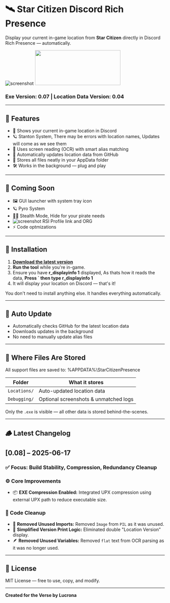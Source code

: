 # 🛰️ Star Citizen Discord Rich Presence

Display your current in-game location from **Star Citizen** directly in Discord Rich Presence — automatically.

![screenshot](https://i.imgur.com/PZC7QJg.png)    <img src="https://i.imgur.com/DGgfxVK.png" width="270" height="110" />
### Exe Version: **0.07**  |  Location Data Version: **0.04**

---

## 🚀 Features

- 📍 Shows your current in-game location in Discord
- 🪐 Stanton System, There may be errors with location names, Updates will come as we see them
- 🧠 Uses screen reading (OCR) with smart alias matching
- 🔁 Automatically updates location data from GitHub
- 📂 Stores all files neatly in your AppData folder
- 🛠️ Works in the background — plug and play

---

## 📘 Coming Soon

- 🖼️ GUI launcher with system tray icon  
- 🪐 Pyro System
- 🏴‍☠️ Stealth Mode, Hide for your pirate needs
- ![screenshot](https://i.imgur.com/3WOnWIo.png) RSI Profile link and ORG
- ⚡ Code optmizations 

---

## 🧰 Installation

1. [**Download the latest version**](https://github.com/Lucrona/star-citizen-discord/releases/download/v0.07/starcitizen_drp.exe)
2. **Run the tool** while you're in-game.
3. Ensure you have **r_displayinfo 1** displayed, As thats how it reads the data,  **Press ` then type r_displayinfo 1**
4. It will display your location on Discord — that's it!

You don't need to install anything else. It handles everything automatically.

---

## 🔄 Auto Update

- Automatically checks GitHub for the latest location data
- Downloads updates in the background
- No need to manually update alias files

---

## 📂 Where Files Are Stored

All support files are saved to: %APPDATA%\StarCitizenPresence


| Folder            | What it stores                      |
|-------------------|-------------------------------------|
| `Locations/`      | Auto-updated location data          |
| `Debugging/`      | Optional screenshots & unmatched logs|

Only the `.exe` is visible — all other data is stored behind-the-scenes.

---

## 🪵 Latest Changelog
## [0.08] – 2025-06-17  
### ✅ Focus: Build Stability, Compression, Redundancy Cleanup

### ⚙️ Core Improvements
- 📦 **EXE Compression Enabled:** Integrated UPX compression using external UPX path to reduce executable size.

### 🔧 Code Cleanup
- 🧹 **Removed Unused Imports:** Removed `Image` from `PIL` as it was unused.
- 🧼 **Simplified Version Print Logic:** Eliminated double "Location Version" display.
- 🪶 **Removed Unused Variables:** Removed `flat` text from OCR parsing as it was no longer used.

---

## 📜 License

MIT License — free to use, copy, and modify.

---

**Created for the Verse by Lucrona**
